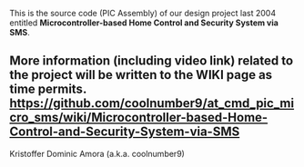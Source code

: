 This is the source code (PIC Assembly) of our design project last 2004 entitled **Microcontroller-based Home Control and Security System via SMS**. 

More information (including video link) related to the project will be written to the WIKI page as time permits.
https://github.com/coolnumber9/at_cmd_pic_micro_sms/wiki/Microcontroller-based-Home-Control-and-Security-System-via-SMS
-
Kristoffer Dominic Amora (a.k.a. coolnumber9)
